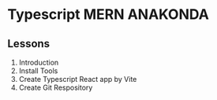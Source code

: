 # Typescript MERN ANAKONDA

## Lessons
1. Introduction
2. Install Tools
3. Create Typescript React app by Vite
4. Create Git Respository